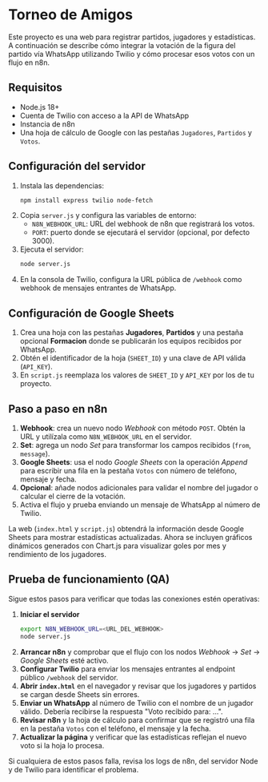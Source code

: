 # Torneo de Amigos

Este proyecto es una web para registrar partidos, jugadores y estadísticas. A continuación se describe cómo integrar la votación de la figura del partido vía WhatsApp utilizando Twilio y cómo procesar esos votos con un flujo en n8n.

## Requisitos
- Node.js 18+
- Cuenta de Twilio con acceso a la API de WhatsApp
- Instancia de n8n
- Una hoja de cálculo de Google con las pestañas `Jugadores`, `Partidos` y `Votos`.

## Configuración del servidor
1. Instala las dependencias:
   ```bash
   npm install express twilio node-fetch
   ```
2. Copia `server.js` y configura las variables de entorno:
   - `N8N_WEBHOOK_URL`: URL del webhook de n8n que registrará los votos.
   - `PORT`: puerto donde se ejecutará el servidor (opcional, por defecto 3000).
3. Ejecuta el servidor:
   ```bash
   node server.js
   ```
4. En la consola de Twilio, configura la URL pública de `/webhook` como webhook de mensajes entrantes de WhatsApp.

## Configuración de Google Sheets
1. Crea una hoja con las pestañas **Jugadores**, **Partidos** y una pestaña opcional **Formacion** donde se publicarán los equipos recibidos por WhatsApp.
2. Obtén el identificador de la hoja (`SHEET_ID`) y una clave de API válida (`API_KEY`).
3. En `script.js` reemplaza los valores de `SHEET_ID` y `API_KEY` por los de tu proyecto.

## Paso a paso en n8n
1. **Webhook**: crea un nuevo nodo *Webhook* con método `POST`. Obtén la URL y utilízala como `N8N_WEBHOOK_URL` en el servidor.
2. **Set**: agrega un nodo *Set* para transformar los campos recibidos (`from`, `message`).
3. **Google Sheets**: usa el nodo *Google Sheets* con la operación *Append* para escribir una fila en la pestaña `Votos` con número de teléfono, mensaje y fecha.
4. **Opcional**: añade nodos adicionales para validar el nombre del jugador o calcular el cierre de la votación.
5. Activa el flujo y prueba enviando un mensaje de WhatsApp al número de Twilio.

La web (`index.html` y `script.js`) obtendrá la información desde Google Sheets para mostrar estadísticas actualizadas. Ahora se incluyen gráficos dinámicos generados con Chart.js para visualizar goles por mes y rendimiento de los jugadores.

## Prueba de funcionamiento (QA)

Sigue estos pasos para verificar que todas las conexiones estén operativas:

1. **Iniciar el servidor**
   ```bash
   export N8N_WEBHOOK_URL=<URL_DEL_WEBHOOK>
   node server.js
   ```
2. **Arrancar n8n** y comprobar que el flujo con los nodos *Webhook* → *Set* → *Google Sheets* esté activo.
3. **Configurar Twilio** para enviar los mensajes entrantes al endpoint público `/webhook` del servidor.
4. **Abrir `index.html`** en el navegador y revisar que los jugadores y partidos se cargan desde Sheets sin errores.
5. **Enviar un WhatsApp** al número de Twilio con el nombre de un jugador válido. Debería recibirse la respuesta "Voto recibido para: ...".
6. **Revisar n8n** y la hoja de cálculo para confirmar que se registró una fila en la pestaña `Votos` con el teléfono, el mensaje y la fecha.
7. **Actualizar la página** y verificar que las estadísticas reflejan el nuevo voto si la hoja lo procesa.

Si cualquiera de estos pasos falla, revisa los logs de n8n, del servidor Node y de Twilio para identificar el problema.

